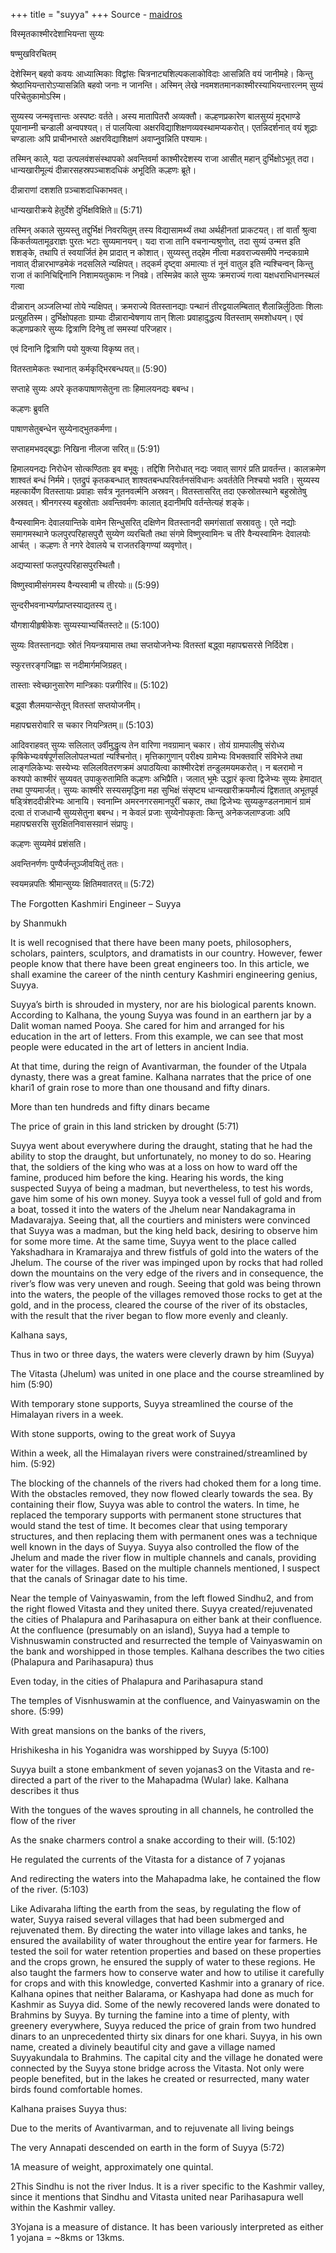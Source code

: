 +++
title = "suyya"
+++
Source - [maidros](https://anamikabharatiya.wordpress.com/%e0%a4%b5%e0%a4%bf%e0%a4%b8%e0%a5%8d%e0%a4%ae%e0%a5%83%e0%a4%a4%e0%a4%95%e0%a4%be%e0%a4%b6%e0%a5%8d%e0%a4%ae%e0%a5%80%e0%a4%b0%e0%a4%a6%e0%a5%87%e0%a4%b6%e0%a4%be%e0%a4%ad%e0%a4%bf%e0%a4%af%e0%a4%a8/)


विस्मृतकाश्मीरदेशाभियन्ता सुय्यः

षण्मुखविरचितम्

देशेस्मिन् बहवो कवयः आध्यात्मिकाः विद्वांसः चित्रनाट्यशिल्पकलाकोविदाः आसन्निति वयं जानीमहे। किन्तु श्रेष्ठाभियन्तारोऽप्यासन्निति बहवो जनाः न जानन्ति। अस्मिन् लेखे नवमशतमानकाश्मीरस्याभियन्तारत्नम् सुय्यं परिचेतुकामोऽस्मि।

सुय्यस्य जन्मवृत्तान्तः अस्पष्टः वर्तते। अस्य मातापितरौ अव्यक्तौ। कल्हणप्रकारेण बालसुय्यं म़ृद्भाण्डे पूयानाम्नी चन्डाली अन्वपश्यत्। तं पालयित्वा अक्षरविद्याशिक्षणव्यवस्थामप्यकरोत्। एतन्निदर्शनात् वयं शूद्राः चण्डालाः अपि प्राचीनभारते अक्षरविद्याशिक्षणं अवाप्नुुवन्निति पश्यामः।

तस्मिन् काले, यदा उत्पलवंशसंस्थापको अवन्तिवर्मा काश्मीरदेशस्य राजा आसीत् महान् दुर्भिक्षोऽभूत् तदा। धान्यखारीमूल्यं दीन्नारसहस्रपञ्चाशदधिकं अभूदिति कल्हणः ब्रूते।

दीन्नाराणां दशशति प़ञ्चाशदाधिकाभवत्।

धान्यखारीक्रये हेतुर्देशे दुर्भिक्षविक्षिते॥ (5:71)

तस्मिन् अकाले सुय़्यस्तु तद्दुर्भिक्षं निवरयितुम् तस्य विद्यासामर्थ्यं तथा अर्थहीनतां प्राकटयत्। तां वार्तां श्रुत्वा किंकर्तव्यतामूढराज्ञः पुरतः भटाः सुय्यमानयन्। यदा राजा तानि वचनान्यश्रुणोत्, तदा सुय्यं उन्मत्त इति शशङ्के, तथापि तं स्वयार्जितं हेम प्रादात् न कोशात्। सुय्यस्तु तद्हेम नीत्वा मडवराज्यसमीपे नन्दकग्रामे नावात् दीन्नारभाण्डमेकं नदसलिले न्यक्षिपत्। तद्कर्म दृष्ट्वा अमात्याः तं नूनं वातुल इति न्यश्चिन्वन् किन्तु राजा तं कानिचिद्दिनानि निशामयतुकामः न निवव्रे। तस्मिन्नेव काले सुय्यः क्रमराज्यं गत्वा यक्षधराभिधानस्थलं गत्वा

दीन्नारान् अञ्जलिभ्यां तोये न्यक्षिपत्। क्रमराज्ये वितस्तानद्याः पन्थानं तीरद्वयालम्बितात् शैलान्निर्लुठिताः शिलाः प्रत्युहतिस्म। दुर्भिक्षोपहताः ग्राम्याः दीन्नारान्वेषणाय तान् शिलाः प्रवाहादुद्धत्य वितस्ताम् समशोधयन्। एवं कल्हणप्रकारे सुय्यः द्वित्राणि दिनेषु तां समस्यां परिजहार।

एवं दिनानि द्वित्राणि पयो युक्त्या विकृष्य तत्।

वितस्तामेकतः स्थानात् कर्मकृद्भिरबन्धयत्॥ (5:90)

सप्ताहे सुय्यः अपरे कृतकपाषाणसेतुना ताः हिमालयनद्यः बबन्ध।

कल्हणः ब्रुवति

पाषाणसेतुबन्धेन सुय्येनाद्भुतकर्मणा।

सप्ताहमभवद्बद्धाः निखिना नीलजा सरित्॥ (5:91)

हिमालयनद्यः निरोधेन सोत्कण्ठिताः इव बभूवुः। तद्दिशि निरोधात् नद्यः जवात् सागरं प्रति प्रावर्तन्त। कालक्रमेण शाश्वतं बन्धं निर्ममे। एतद्रुपं कृतकबन्धात् शाश्वतबन्धपरिवर्तनसंविधानः अवर्ततेति निश्चयो भवति। सुय्यस्य महत्कार्येण वितस्तायाः प्रवाहाः सर्वत्र नूतनवर्त्मनि अस्रवन्। वितस्तासरित् तदा एकस्रोतस्थाने बहुस्रोतेषु अस्रवत्। श्रीनगरस्य बहुस्रोताः अवन्तिवर्मणः कालात् इदानीमपि वर्तन्तेत्यहं शङ्के।

वैन्यस्वामिनः देवालयान्तिके वामेन सिन्धुसरित् दक्षिणेन वितस्तानदी समगंसातां सस्रावतुः। एते नद्योः समागमस्थाने फलपुरपरिहासपुरौ सुय्येण व्यरचितौ तथा संगमे विष्णुस्वामिनः च तीरे वैन्यस्वामिनः देवालयोः आर्चत् । कल्हणः ते नगरे देवालये च राजतरङ्गिण्यां व्यवृणोत्।

अद्यप्यास्तां फलपुरपरिहासपुरस्थितौ।

विष्णुस्वामीसंगमस्य वैन्यस्वामी च तीरयोः॥ (5:99)

सुन्दरीभवनाभ्यर्णप्राप्तस्याद्यतस्य तु।

यौगशायीहृषीकेशः सुय्यस्याभ्यर्चितस्तटे॥ (5:100)

सुय्यः वितस्तानद्याः स्रोतं नियन्त्रयामास तथा सप्तयोजनेभ्यः वितस्तां बद्ध्वा महापद्मसरसे निर्दिदेश।

स्फुरत्तरङ्गजिह्वाः स नदीमार्गमजिग्रहत्।

तास्ताः स्वेच्छानुसारेण मान्त्रिकाः पन्नगीरिव॥ (5:102)

बद्ध्वा शैलमयान्सेतून् वितस्तां सप्तयोजनीम्।

महापद्मसरोवारि स चकार नियन्त्रितम्॥ (5:103)

आदिवराहवत् सुय्यः सलिलात् उर्वीमुद्धृत्य तेन वारिणा नवग्रामान् चकार। तोयं ग्रामपालीषु संरोध्य कृषिकेभ्यःवर्षपूर्णसलिलोपलभ्यतां न्यश्चिनोत्। मृत्तिकागुणान् परीक्ष्य ग्रामेभ्यः विभक्तवारि संविभेजे तथा लाङ्गलिकेभ्यः सस्येभ्यः सलिलवितरणक्रमं अपाठयित्वा काश्मीरदेशं तन्डुलमयमकरोत्। न बलरामो न कश्यपो काश्मीरं सुय्यवत् उपाकुरुतामिति कल्हणः अभिप्रैति। जलात् भूमेः उद्धारं कृत्वा द्विजेभ्यः सुय्यः हेमादात् तथा पुण्यमार्जत्। सुय्यः काश्मीरे सस्यसमृद्धिना महा सुभिक्षं संसृष्ट्य धान्यखारीक्रयमौल्यं द्विशतात् अभूतपूर्व षड्त्रिंशददीन्नीरेभ्यः आनायि। स्वनाम्नि अमरनगरसमानपुरीं चकार, तथा द्विजेभ्यः सुय्यकुण्डलनामानं ग्रामं दत्वा तं राजधान्यै सुय्यसेतुना बबन्ध। न केवलं प्रजाः सुय्येनोपकृताः किन्तु अनेकजलाण्डजाः अपि महापद्मसरसि सुरक्षितनिवासस्य़ानं संप्रापुः।

कल्हणः सुय्यमेवं प्रशंसति।

अवन्तिनर्णणः पुण्यैर्जन्तूञ्जीवयितुं ततः।

स्वयमन्नपतिः श्रीमान्सुय्यः क्षितिमवातरत्॥ (5:72)

The Forgotten Kashmiri Engineer – Suyya

by Shanmukh

It is well recognised that there have been many poets, philosophers, scholars, painters, sculptors, and dramatists in our country. However, fewer people know that there have been great engineers too. In this article, we shall examine the career of the ninth century Kashmiri engineering genius, Suyya.

Suyya’s birth is shrouded in mystery, nor are his biological parents known. According to Kalhana, the young Suyya was found in an earthern jar by a Dalit woman named Pooya. She cared for him and arranged for his education in the art of letters. From this example, we can see that most people were educated in the art of letters in ancient India.

At that time, during the reign of Avantivarman, the founder of the Utpala dynasty, there was a great famine. Kalhana narrates that the price of one khari1 of grain rose to more than one thousand and fifty dinars.

More than ten hundreds and fifty dinars became

The price of grain in this land stricken by drought (5:71)

Suyya went about everywhere during the draught, stating that he had the ability to stop the draught, but unfortunately, no money to do so. Hearing that, the soldiers of the king who was at a loss on how to ward off the famine, produced him before the king. Hearing his words, the king suspected Suyya of being a madman, but nevertheless, to test his words, gave him some of his own money. Suyya took a vessel full of gold and from a boat, tossed it into the waters of the Jhelum near Nandakagrama in Madavarajya. Seeing that, all the courtiers and ministers were convinced that Suyya was a madman, but the king held back, desiring to observe him for some more time. At the same time, Suyya went to the place called Yakshadhara in Kramarajya and threw fistfuls of gold into the waters of the Jhelum. The course of the river was impinged upon by rocks that had rolled down the mountains on the very edge of the rivers and in consequence, the river’s flow was very uneven and rough. Seeing that gold was being thrown into the waters, the people of the villages removed those rocks to get at the gold, and in the process, cleared the course of the river of its obstacles, with the result that the river began to flow more evenly and cleanly.

Kalhana says,

Thus in two or three days, the waters were cleverly drawn by him (Suyya)

The Vitasta (Jhelum) was united in one place and the course streamlined by him (5:90)

With temporary stone supports, Suyya streamlined the course of the Himalayan rivers in a week.

With stone supports, owing to the great work of Suyya

Within a week, all the Himalayan rivers were constrained/streamlined by him. (5:92)

The blocking of the channels of the rivers had choked them for a long time. With the obstacles removed, they now flowed clearly towards the sea. By containing their flow, Suyya was able to control the waters. In time, he replaced the temporary supports with permanent stone structures that would stand the test of time. It becomes clear that using temporary structures, and then replacing them with permanent ones was a technique well known in the days of Suyya. Suyya also controlled the flow of the Jhelum and made the river flow in multiple channels and canals, providing water for the villages. Based on the multiple channels mentioned, I suspect that the canals of Srinagar date to his time.

Near the temple of Vainyaswamin, from the left flowed Sindhu2, and from the right flowed Vitasta and they united there. Suyya created/rejuvenated the cities of Phalapura and Parihasapura on either bank at their confluence. At the confluence (presumably on an island), Suyya had a temple to Vishnuswamin constructed and resurrected the temple of Vainyaswamin on the bank and worshipped in those temples. Kalhana describes the two cities (Phalapura and Parihasapura) thus

Even today, in the cities of Phalapura and Parihasapura stand

The temples of Visnhuswamin at the confluence, and Vainyaswamin on the shore. (5:99)

With great mansions on the banks of the rivers,

Hrishikesha in his Yoganidra was worshipped by Suyya (5:100)

Suyya built a stone embankment of seven yojanas3 on the Vitasta and re-directed a part of the river to the Mahapadma (Wular) lake. Kalhana describes it thus

With the tongues of the waves sprouting in all channels, he controlled the flow of the river

As the snake charmers control a snake according to their will. (5:102)

He regulated the currents of the Vitasta for a distance of 7 yojanas

And redirecting the waters into the Mahapadma lake, he contained the flow of the river. (5:103)

Like Adivaraha lifting the earth from the seas, by regulating the flow of water, Suyya raised several villages that had been submerged and rejuvenated them. By directing the water into village lakes and tanks, he ensured the availability of water throughout the entire year for farmers. He tested the soil for water retention properties and based on these properties and the crops grown, he ensured the supply of water to these regions. He also taught the farmers how to conserve water and how to utilise it carefully for crops and with this knowledge, converted Kashmir into a granary of rice. Kalhana opines that neither Balarama, or Kashyapa had done as much for Kashmir as Suyya did. Some of the newly recovered lands were donated to Brahmins by Suyya. By turning the famine into a time of plenty, with greenery everywhere, Suyya reduced the price of grain from two hundred dinars to an unprecedented thirty six dinars for one khari. Suyya, in his own name, created a divinely beautiful city and gave a village named Suyyakundala to Brahmins. The capital city and the village he donated were connected by the Suyya stone bridge across the Vitasta. Not only were people benefited, but in the lakes he created or resurrected, many water birds found comfortable homes.

Kalhana praises Suyya thus:

Due to the merits of Avantivarman, and to rejuvenate all living beings

The very Annapati descended on earth in the form of Suyya (5:72)

1A measure of weight, approximately one quintal.

2This Sindhu is not the river Indus. It is a river specific to the Kashmir valley, since it mentions that Sindhu and Vitasta united near Parihasapura well within the Kashmir valley.

3Yojana is a measure of distance. It has been variously interpreted as either 1 yojana = ~8kms or 13kms.